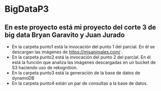 # BigDataP3

En este proyecto está mi proyecto del corte 3 de big data
Bryan Garavito y Juan Jurado 
---

* En la carpeta punto1 está la invocación del punto 1 del parcial. En él se descargan las imágenes de https://misanimales.com/ . 
* En la carpeta punto2 está la invocación del punto 2 del parcial. En él está la función que analiza las imágenes descargadas en un bucket de S3 haciendo uso de rekognition.
* En la carpeta punto3 está la generación de la base de datos de dynamoDB
* En la carpeta punto4 están un par de consultas a la base de datos.
